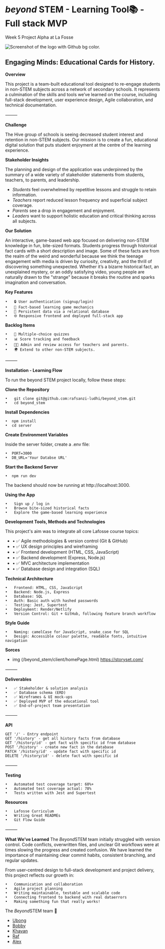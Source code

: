 <h1><i>beyond</i> STEM - Learning Tool📚 - Full stack MVP </h1>
Week 5 Project Alpha at La Fosse
 
![Screenshot of the logo with Github bg color.](client/images/logo-github.jpeg)
 
## Engaging Minds: Educational Cards for History.
 
**Overview**
 
This project is a team-built educational tool designed to re-engage students in non-STEM subjects across a network of secondary schools. It represents a culmination of the skills and tools we’ve learned on the course, including full-stack development, user experience design, Agile collaboration, and technical documentation.
 
⸻
 
**Challenge**
 
The Hive group of schools is seeing decreased student interest and retention in non-STEM subjects. Our mission is to create a fun, educational digital solution that puts student enjoyment at the centre of the learning experience.
 
**Stakeholder Insights**
 
The planning and design of the application was underpinned by the summary of a wide variety of stakeholder statements from students, teachers, to parents, and leadership.
 
- <em>Students</em> feel overwhelmed by repetitive lessons and struggle to retain information.
- <em>Teachers</em> report reduced lesson frequency and superficial subject coverage.
- <em>Parents</em> see a drop in engagement and enjoyment.
- <em>Leaders</em> want to support holistic education and critical thinking across all subjects.
 
**Our Solution**
 
An interactive, game-based web app focused on delivering non-STEM knowledge in fun, bite-sized formats. Students progress through historical fact cards with a short description and image. Some of these facts are from the realm of the weird and wonderful because we think the teenage engagement with media is driven by curiosity, creativity, and the thrill of discovering something unexpected. Whether it’s a bizarre historical fact, an unexplained mystery, or an oddly satisfying video, young people are naturally drawn to the "strange" because it breaks the routine and sparks imagination and conversation.
 
**Key Features**
 
    •   🔒 User authentication (signup/login)
    •   🧠 Fact-based learning game mechanics
    •   💾 Persistent data via a relational database
    •   🌐 Responsive frontend and deployed full-stack app
 
**Backlog Items**
 
    •   💬 Multiple-choice quizzes
    •   📊 Score tracking and feedback
    •   👩‍🏫 Admin and review access for teachers and parents.
    •   🌍 Extend to other non-STEM subjects.
 
⸻
 
**Installation - Learning Flow**
 
To run the beyond STEM project locally, follow these steps:
 
**Clone the Repository**
  
    •   git clone git@github.com:rafsanzi-ludhi/beyond_stem.git
    •   cd beyond_stem
 
**Install Dependencies**
  
    •  npm install
    •  cd server
 
**Create Environment Variables**
 
Inside the server folder, create a .env file:
 
    •  PORT=3000
    •  DB_URL='Your Databse URL'
 
**Start the Backend Server**
  
    •  npm run dev
 
The backend should now be running at http://localhost:3000.
 
 
**Using the App**
 
    •   Sign up / log in
    •   Browse bite-sized historical facts
    •   Explore the game-based learning experience
    
    
 
**Development Tools, Methods and Technologies**
 
This project's aim was to integrate all core Lafosse course topics:
 
- • ✅ Agile methodologies & version control (Git & GitHub)
- • ✅ UX design principles and wireframing
- • ✅ Frontend development (HTML, CSS, JavaScript)
- • ✅ Backend development (Express, Node.js)
- • ✅ MVC architecture implementation
- • ✅ Database design and integration (SQL)
 
**Technical Architecture**
 
    •   Frontend: HTML, CSS, JavaScript
    •   Backend: Node.js, Express
    •   Database: SQL
    •   Auth: Basic auth with hashed passwords 
    -   Testing: Jest, Supertest
    •   Deployment: Render/Netlify 
    •   Version Control: Git + GitHub, following feature branch workflow
 
**Style Guide**
 
    •   Naming: camelCase for JavaScript, snake_case for SQL
    •   Design: Accessible colour palette, readable fonts, intuitive navigation
 
**Sorces**
 
- img (/beyond_stem/client/homePage.html) https://storyset.com/
 
⸻
 
**Deliverables**
 
    •   ✅ Stakeholder & solution analysis
    •   ✅ Database schema (ERD)
    •   ✅ Wireframes & UI mock-ups
    •   ✅ Deployed MVP of the educational tool
    •   ✅ End-of-project team presentation
 
⸻
 
**API**
 
 
    GET '/' - Entry endpoint
    GET '/history' - get all history facts from database
    GET '/history/id' - get fact with specific id from database
    POST '/history' - create new fact in the database
    PATCH '/history/id' - update fact with specific id
    DELETE '/history/id' - delete fact with specific id
 
 
 
⸻
 
**Testing**
 
    •   Automated test coverage target: 60%+
    •   Automated test coverage actual: 78%
    •   Tests written with Jest and Supertest
 
 
**Resources**
 
    •   Lafosse Curriculum
    •   Writing Great READMEs
    •   Git Flow Guide
 
⸻
 
**What We’ve Learned**
The <i>Beyond</i>STEM team initially struggled with version control. Code conflicts, overwritten files, and unclear Git workflows were at times slowing the progress and created confusion. We have learned the importance of maintaining clear commit habits, consistent branching, and regular updates.
 
From user-centred design to full-stack development and project delivery, this project reflects our growth in:
 
    •   Communication and collaboration
    •   Agile project planning
    •   Writing maintainable, testable and scalable code
    •   Connecting frontend to backend with real dataerrors
    •   Making something fun that really works!
 
The <i>Beyond</i>STEM team 👏
 
- [Ubong](https://github.com/sfxmaudu)
- [Bobby](https://github.com/bbm2910)
- [Khavan](https://github.com/gitKhavan)
- [Raf](https://github.com/rafsanzi-ludhi)
- [Alex](https://github.com/abittmann)